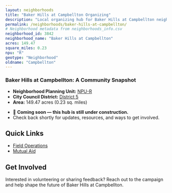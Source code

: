 ```yaml
---
layout: neighborhoods
title: "Baker Hills at Campbellton Organizing"
description: "Local organizing hub for Baker Hills at Campbellton neighborhood. Connect with field operations, mutual aid, and community organizing efforts."
permalink: /neighborhoods/baker-hills-at-campbellton/
# Neighborhood metadata from neighborhoods_info.csv
neighborhood_id: 3842
neighborhood_name: "Baker Hills at Campbellton"
acres: 149.47
square_miles: 0.23
npu: "R"
geotype: "Neighborhood"
oldname: "Campbellton"
---
```


### **Baker Hills at Campbellton: A Community Snapshot**

  * **Neighborhood Planning Unit:** [NPU-R](https://www.atlantaga.gov/government/departments/city-planning/neighborhood-planning-units/neighborhood-and-npu-contacts)
  * **City Council District:** [District 5](https://citycouncil.atlantaga.gov/council-members/antonio-lewis)
  * **Area:** 149.47 acres (0.23 sq. miles)

- 🚧 **Coming soon — this hub is still under construction.**
- Check back shortly for updates, resources, and ways to get involved.

## Quick Links

- [Field Operations](./field-ops/)
- [Mutual Aid](./mutual-aid/)

## Get Involved

Interested in volunteering or sharing feedback? Reach out to the campaign and help shape the future of Baker Hills at Campbellton.
